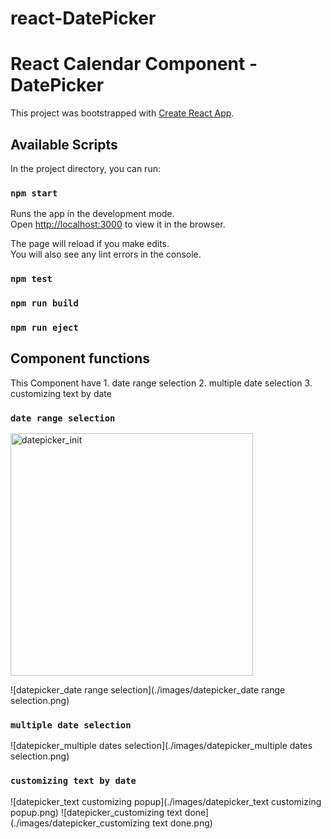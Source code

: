 
# react-DatePicker
React Calendar Component - DatePicker
=======
This project was bootstrapped with [Create React App](https://github.com/facebook/create-react-app).

## Available Scripts

In the project directory, you can run:

### `npm start`

Runs the app in the development mode.<br>
Open [http://localhost:3000](http://localhost:3000) to view it in the browser.

The page will reload if you make edits.<br>
You will also see any lint errors in the console.

### `npm test`
### `npm run build`
### `npm run eject`


## Component functions

This Component have 1. date range selection 2. multiple date selection 3. customizing text by date

### `date range selection`
<img width="388" alt="datepicker_init" src="https://user-images.githubusercontent.com/31091111/50639221-071e7300-0fa4-11e9-84bd-cad3a9fcd45b.PNG">

![datepicker_date range selection](./images/datepicker_date range selection.png)

### `multiple date selection`
![datepicker_multiple dates selection](./images/datepicker_multiple dates selection.png)

### `customizing text by date`
![datepicker_text customizing popup](./images/datepicker_text customizing popup.png)
![datepicker_customizing text done](./images/datepicker_customizing text done.png)

